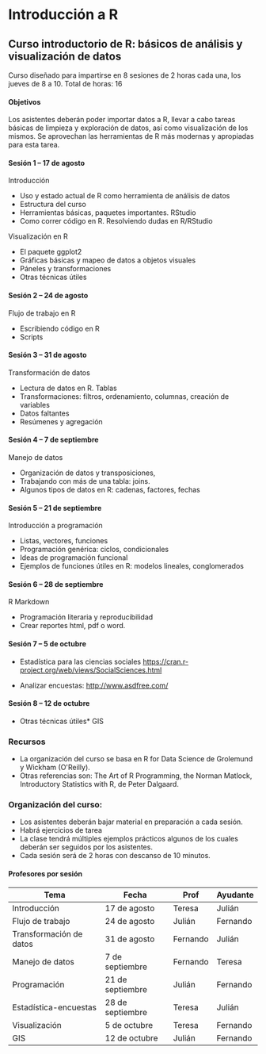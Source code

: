 Introducción a R
================

Curso introductorio de R: básicos de análisis y visualización de datos
----------------------------------------------------------------------

Curso diseñado para impartirse en 8 sesiones de 2 horas cada una, los jueves de 8 a 10.
Total de horas: 16

#### Objetivos

Los asistentes deberán poder importar datos a R, llevar a cabo tareas básicas de limpieza y exploración de datos, así como visualización de los mismos. Se aprovechan las herramientas de R más modernas y apropiadas para esta tarea.

#### Sesión 1 – 17 de agosto

Introducción

-   Uso y estado actual de R como herramienta de análisis de datos
-   Estructura del curso
-   Herramientas básicas, paquetes importantes. RStudio
-   Como correr código en R. Resolviendo dudas en R/RStudio

Visualización en R

-   El paquete ggplot2
-   Gráficas básicas y mapeo de datos a objetos visuales
-   Páneles y transformaciones
-   Otras técnicas útiles

#### Sesión 2 – 24 de agosto

Flujo de trabajo en R

-   Escribiendo código en R
-   Scripts

#### Sesión 3 – 31 de agosto

Transformación de datos

-   Lectura de datos en R. Tablas
-   Transformaciones: filtros, ordenamiento, columnas, creación de variables
-   Datos faltantes
-   Resúmenes y agregación

#### Sesión 4 – 7 de septiembre

Manejo de datos

-   Organización de datos y transposiciones,
-   Trabajando con más de una tabla: joins.
-   Algunos tipos de datos en R: cadenas, factores, fechas

#### Sesión 5 – 21 de septiembre

Introducción a programación

-   Listas, vectores, funciones
-   Programación genérica: ciclos, condicionales
-   Ideas de programación funcional
-   Ejemplos de funciones útiles en R: modelos lineales, conglomerados

#### Sesión 6 – 28 de septiembre

R Markdown

-   Programación literaria y reproducibilidad
-   Crear reportes html, pdf o word.

#### Sesión 7 – 5 de octubre

-   Estadística para las ciencias sociales <https://cran.r-project.org/web/views/SocialSciences.html>

-   Analizar encuestas: <http://www.asdfree.com/>

#### Sesión 8 – 12 de octubre

-   Otras técnicas útiles\* GIS

### Recursos

-   La organización del curso se basa en R for Data Science de Grolemund y Wickham (O'Reilly).
-   Otras referencias son: The Art of R Programming, the Norman Matlock, Introductory Statistics with R, de Peter Dalgaard.

### Organización del curso:

-   Los asistentes deberán bajar material en preparación a cada sesión.
-   Habrá ejercicios de tarea
-   La clase tendrá múltiples ejemplos prácticos algunos de los cuales deberán ser seguidos por los asistentes.
-   Cada sesión será de 2 horas con descanso de 10 minutos.

#### Profesores por sesión

| Tema                    | Fecha            | Prof     | Ayudante |
|-------------------------|------------------|----------|----------|
| Introducción            | 17 de agosto     | Teresa   | Julián   |
| Flujo de trabajo        | 24 de agosto     | Julián   | Fernando |
| Transformación de datos | 31 de agosto     | Fernando | Julián   |
| Manejo de datos         | 7 de septiembre  | Fernando | Teresa   |
| Programación            | 21 de septiembre | Julián   | Fernando |
| Estadística-encuestas   | 28 de septiembre | Teresa   | Julián   |
| Visualización           | 5 de octubre     | Teresa   | Fernando |
| GIS                     | 12 de octubre    | Julián   | Fernando |
